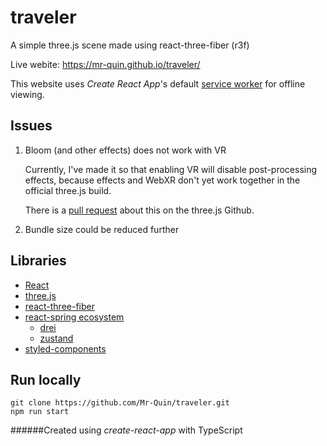 # traveler

A simple three.js scene made using react-three-fiber (r3f)

Live webite: 
https://mr-quin.github.io/traveler/

This website uses *Create React App*'s default [service worker](https://create-react-app.dev/docs/making-a-progressive-web-app/) for offline viewing.

## Issues
1. Bloom (and other effects) does not work with VR

    Currently, I've made it so that enabling VR will disable post-processing effects, because effects and WebXR don't yet
    work together in the official three.js build. 

    There is a [pull request](https://github.com/mrdoob/three.js/pull/18846) about this on the three.js Github.
    
2. Bundle size could be reduced further

## Libraries
* [React](https://reactjs.org/)
* [three.js](https://threejs.org/)
* [react-three-fiber](https://github.com/react-spring/react-three-fiber/tree/master)
* [react-spring ecosystem](https://github.com/react-spring/react-three-fiber/tree/master#ecosystem)
    * [drei](https://github.com/pmndrs/drei)
    * [zustand](https://github.com/pmndrs/zustand)
* [styled-components](https://styled-components.com/)

## Run locally
    git clone https://github.com/Mr-Quin/traveler.git
    npm run start
    
######Created using *create-react-app* with TypeScript

